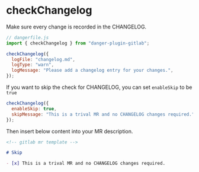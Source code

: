 # checkChangelog

Make sure every change is recorded in the CHANGELOG.

```javascript
// dangerfile.js
import { checkChangelog } from "danger-plugin-gitlab";

checkChangelog({
  logFile: "changelog.md",
  logType: "warn",
  logMessage: "Please add a changelog entry for your changes.",
});
```

If you want to skip the check for CHANGELOG, you can set `enableSkip` to be `true`

```javascript
checkChangelog({
  enableSkip: true,
  skipMessage: "This is a trival MR and no CHANGELOG changes required.",
});
```

Then insert below content into your MR description.

```markdown
<!-- gitlab mr template -->

# Skip

- [x] This is a trival MR and no CHANGELOG changes required.
```
